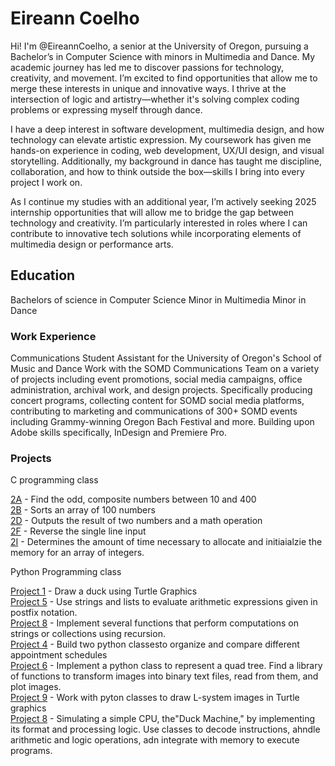 # Eireann Coelho
Hi! I'm @EireannCoelho, a senior at the University of Oregon, pursuing a Bachelor’s in Computer Science with minors in Multimedia and Dance. 
My academic journey has led me to discover passions for technology, creativity, and movement. I’m excited to find opportunities that 
allow me to merge these interests in unique and innovative ways. I thrive at the intersection of logic and artistry—whether it's solving 
complex coding problems or expressing myself through dance.

I have a deep interest in software development, multimedia design, and how technology can elevate artistic expression. My coursework 
has given me hands-on experience in coding, web development, UX/UI design, and visual storytelling. Additionally, my background in dance 
has taught me discipline, collaboration, and how to think outside the box—skills I bring into every project I work on.

As I continue my studies with an additional year, I’m actively seeking 2025 internship opportunities that will allow me to bridge the 
gap between technology and creativity. I’m particularly interested in roles where I can contribute to innovative tech solutions while 
incorporating elements of multimedia design or performance arts.


## Education
Bachelors of science in Computer Science
Minor in Multimedia
Minor in Dance

### Work Experience
Communications Student Assistant for the University of Oregon's School of Music and Dance
Work with the SOMD Communications Team on a variety of projects including event promotions, social media     campaigns, office administration, archival work, and design projects. Specifically producing concert programs, collecting content for SOMD social media platforms, contributing to marketing and communications of 300+ SOMD events including Grammy-winning Oregon Bach Festival and more. Building upon Adobe skills specifically, InDesign and Premiere Pro. 


### Projects 
 C programming class 
 
   [2A](/2A) - Find the odd, composite numbers between 10 and 400                          
   [2B](/2B) - Sorts an array of 100 numbers                                               
   [2D](/2D) - Outputs the result of two numbers and a math operation                      
   [2F](/2F) - Reverse the single line input                                               
   [2I](/2I) - Determines the amount of time necessary to allocate and initiaialzie the memory for an array of integers.

 Python Programming class                                  
 
   [Project 1](/210/Project-1) - Draw a duck using Turtle Graphics                                                                            
   [Project 5](/210/Project-5) - Use strings and lists to evaluate arithmetic expressions given in postfix notation.                          
   [Project 8](/210/Project-8) - Implement several functions that perform computations on strings or collections using recursion.              
   [Project 4](/211/Project-4) - Build two python classesto organize and compare different appointment schedules            
   [Project 6](/211/Project-6) - Implement a python class to represent a quad tree. Find a library of functions to transform images into binary text files, read from them, and plot images.                                                   
   [Project 9](/211/Project-9) - Work with pyton classes to draw L-system images in Turtle graphics                         
   [Project 8](/211/Project-8) - Simulating a simple CPU, the"Duck Machine," by implementing its format and processing logic. Use classes to decode instructions, ahndle arithmetic and logic operations, adn integrate with memory to execute programs. 
  
   
   
